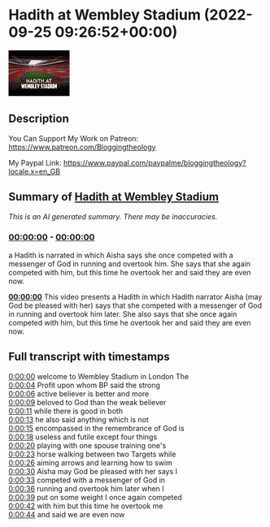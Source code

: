 # Hadith at Wembley Stadium (2022-09-25 09:26:52+00:00)

![alt Hadith at Wembley Stadium](xG2EbXyuQQQ.jpg "Hadith at Wembley Stadium")

## Description

You Can Support My Work on Patreon:
https://www.patreon.com/Bloggingtheology

My Paypal Link: 
https://www.paypal.com/paypalme/bloggingtheology?locale.x=en_GB

## Summary of [Hadith at Wembley Stadium](https://www.youtube.com/watch?v=xG2EbXyuQQQ)


*This is an AI generated summary. There may be inaccuracies. [](/)*

### [00:00:00](https://www.youtube.com/watch?v=xG2EbXyuQQQ&t=0) - [00:00:00](https://www.youtube.com/watch?v=xG2EbXyuQQQ&t=0)

 a Hadith is narrated in which Aisha says she once competed with a messenger of God in running and overtook him. She says that she again competed with him, but this time he overtook her and said they are even now.

**[00:00:00](https://www.youtube.com/watch?v=xG2EbXyuQQQ&t=0)** This video presents a Hadith in which Hadith narrator Aisha (may God be pleased with her) says that she competed with a messenger of God in running and overtook him later. She also says that she once again competed with him, but this time he overtook her and said they are even now.

## Full transcript with timestamps

[0:00:00](https://youtu.be/xG2EbXyuQQQ?t=0) welcome to Wembley Stadium in London The  
[0:00:04](https://youtu.be/xG2EbXyuQQQ?t=4) Profit upon whom BP said the strong  
[0:00:06](https://youtu.be/xG2EbXyuQQQ?t=6) active believer is better and more  
[0:00:09](https://youtu.be/xG2EbXyuQQQ?t=9) beloved to God than the weak believer  
[0:00:11](https://youtu.be/xG2EbXyuQQQ?t=11) while there is good in both  
[0:00:13](https://youtu.be/xG2EbXyuQQQ?t=13) he also said anything which is not  
[0:00:15](https://youtu.be/xG2EbXyuQQQ?t=15) encompassed in the remembrance of God is  
[0:00:18](https://youtu.be/xG2EbXyuQQQ?t=18) useless and futile except four things  
[0:00:20](https://youtu.be/xG2EbXyuQQQ?t=20) playing with one spouse training one's  
[0:00:23](https://youtu.be/xG2EbXyuQQQ?t=23) horse walking between two Targets while  
[0:00:26](https://youtu.be/xG2EbXyuQQQ?t=26) aiming arrows and learning how to swim  
[0:00:30](https://youtu.be/xG2EbXyuQQQ?t=30) Aisha may God be pleased with her says I  
[0:00:33](https://youtu.be/xG2EbXyuQQQ?t=33) competed with a messenger of God in  
[0:00:36](https://youtu.be/xG2EbXyuQQQ?t=36) running and overtook him later when I  
[0:00:39](https://youtu.be/xG2EbXyuQQQ?t=39) put on some weight I once again competed  
[0:00:42](https://youtu.be/xG2EbXyuQQQ?t=42) with him but this time he overtook me  
[0:00:44](https://youtu.be/xG2EbXyuQQQ?t=44) and said we are even now  

